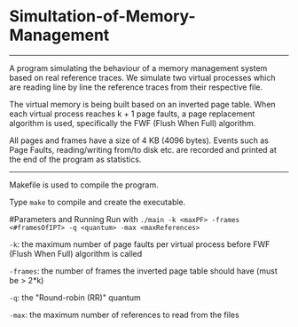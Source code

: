 # Simultation-of-Memory-Management
- - -
A program simulating the behaviour of a memory management system based on real reference traces. We simulate two virtual processes which are reading line by line the reference traces from their respective file.

The virtual memory is being built based on an inverted page table. When each virtual process reaches k + 1 page faults, a page replacement algorithm is used, specifically the FWF (Flush When Full) algorithm. 

All pages and frames have a size of 4 KB (4096 bytes). Events such as Page Faults, 
reading/writing from/to disk etc. are recorded and printed at the end of 
the program as statistics.
- - -
Makefile is used to compile the program.


Type `make` to compile and create the executable.

#Parameters and Running
Run with `./main -k <maxPF> -frames <#framesOfIPT> -q <quantum> -max <maxReferences>`

`-k`: the maximum number of page faults per virtual process before FWF (Flush When Full) algorithm is called

`-frames`: the number of frames the inverted page table should have (must be > 2*k)

`-q`: the "Round-robin (RR)" quantum

`-max`: the maximum number of references to read from the files
